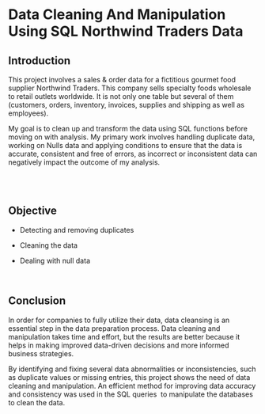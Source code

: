 # Data Cleaning And Manipulation Using SQL Northwind Traders Data

## Introduction

This project involves a sales & order data for a fictitious gourmet food supplier Northwind Traders. This company sells specialty foods wholesale to retail outlets worldwide. It is not only one table but several of them (customers, orders, inventory, invoices, supplies and shipping as well as employees). 

My goal is to clean up and transform the data using SQL functions before moving on with analysis. My primary work involves handling duplicate data, working on Nulls data and applying conditions to ensure that the data is accurate, consistent and free of errors, as incorrect or inconsistent data can negatively impact the outcome of my analysis.   
 &nbsp;

  &nbsp;
  
## Objective

* Detecting and removing duplicates

* Cleaning the data

* Dealing with null data
 &nbsp;

  &nbsp;
  
## Conclusion

In order for companies to fully utilize their data, data cleansing is an essential step in the data preparation process. Data cleaning and manipulation takes time and effort, but the results are better because it helps in making improved data-driven decisions and more informed business strategies.

By identifying and fixing several data abnormalities or inconsistencies, such as duplicate values or missing entries, this project shows the need of data cleaning and manipulation. An efficient method for improving data accuracy and consistency was used in the SQL queries  to manipulate the databases to clean the data.
